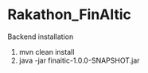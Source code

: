 # Rakathon_FinAItic

Backend installation
1. mvn clean install
2. java -jar finaitic-1.0.0-SNAPSHOT.jar

